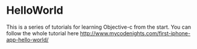 # HelloWorld

This is a series of tutorials for learning Objective-c from the start.
You can follow the whole tutorial here
http://www.mycodenights.com/first-iphone-app-hello-world/
